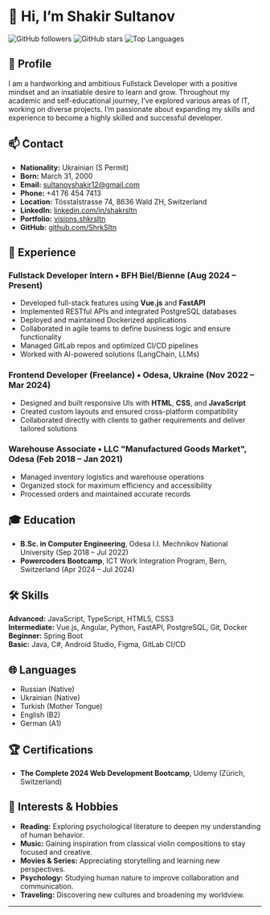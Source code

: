 # 👋 Hi, I’m Shakir Sultanov

![GitHub followers](https://img.shields.io/github/followers/ShrkSltn?label=Follow&style=social)
![GitHub stars](https://img.shields.io/github/stars/ShrkSltn?style=social)
![Top Languages](https://github-readme-stats.vercel.app/api/top-langs/?username=ShrkSltn&layout=compact)

## 🔭 Profile
I am a hardworking and ambitious Fullstack Developer with a positive mindset and an insatiable desire to learn and grow. Throughout my academic and self-educational journey, I’ve explored various areas of IT, working on diverse projects. I’m passionate about expanding my skills and experience to become a highly skilled and successful developer.

## 📫 Contact
- **Nationality:** Ukrainian (S Permit)  
- **Born:** March 31, 2000  
- **Email:** [sultanovshakir12@gmail.com](mailto:sultanovshakir12@gmail.com)  
- **Phone:** +41 76 454 7413  
- **Location:** Tösstalstrasse 74, 8636 Wald ZH, Switzerland  
- **LinkedIn:** [linkedin.com/in/shakrsltn](https://www.linkedin.com/in/shakrsltn)  
- **Portfolio:** [visions.shkrsltn](https://shkrsltn.github.io/visions.shkrsltn/cv)  
- **GitHub:** [github.com/ShrkSltn](https://github.com/ShrkSltn)  

## 💼 Experience

### Fullstack Developer Intern • BFH Biel/Bienne (Aug 2024 – Present)
- Developed full-stack features using **Vue.js** and **FastAPI**  
- Implemented RESTful APIs and integrated PostgreSQL databases  
- Deployed and maintained Dockerized applications  
- Collaborated in agile teams to define business logic and ensure functionality  
- Managed GitLab repos and optimized CI/CD pipelines  
- Worked with AI-powered solutions (LangChain, LLMs)  

### Frontend Developer (Freelance) • Odesa, Ukraine (Nov 2022 – Mar 2024)
- Designed and built responsive UIs with **HTML**, **CSS**, and **JavaScript**  
- Created custom layouts and ensured cross-platform compatibility  
- Collaborated directly with clients to gather requirements and deliver tailored solutions  

### Warehouse Associate • LLC "Manufactured Goods Market", Odesa (Feb 2018 – Jan 2021)
- Managed inventory logistics and warehouse operations  
- Organized stock for maximum efficiency and accessibility  
- Processed orders and maintained accurate records  

## 🎓 Education
- **B.Sc. in Computer Engineering**, Odesa I.I. Mechnikov National University (Sep 2018 – Jul 2022)  
- **Powercoders Bootcamp**, ICT Work Integration Program, Bern, Switzerland (Apr 2024 – Jul 2024)  

## 🛠️ Skills
**Advanced:** JavaScript, TypeScript, HTML5, CSS3  
**Intermediate:** Vue.js, Angular, Python, FastAPI, PostgreSQL, Git, Docker  
**Beginner:** Spring Boot  
**Basic:** Java, C#, Android Studio, Figma, GitLab CI/CD  

## 🌐 Languages
- Russian (Native)  
- Ukrainian (Native)  
- Turkish (Mother Tongue)  
- English (B2)  
- German (A1)  

## 🏆 Certifications
- **The Complete 2024 Web Development Bootcamp**, Udemy (Zürich, Switzerland)  

## 🌟 Interests & Hobbies
- **Reading:** Exploring psychological literature to deepen my understanding of human behavior.  
- **Music:** Gaining inspiration from classical violin compositions to stay focused and creative.  
- **Movies & Series:** Appreciating storytelling and learning new perspectives.  
- **Psychology:** Studying human nature to improve collaboration and communication.  
- **Traveling:** Discovering new cultures and broadening my worldview.  

---
